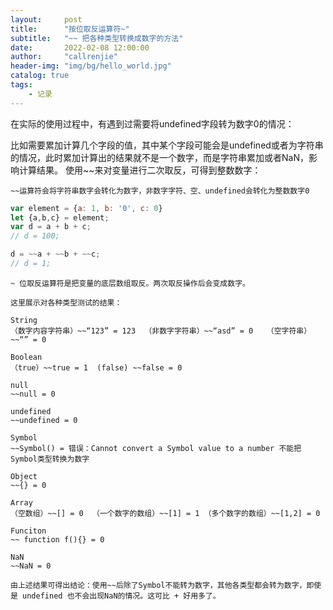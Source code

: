 ```yaml
---
layout:     post
title:      "按位取反运算符~"
subtitle:   "~~ 把各种类型转换成数字的方法"
date:       2022-02-08 12:00:00
author:     "callrenjie"
header-img: "img/bg/hello_world.jpg"
catalog: true
tags:
    - 记录
---
```


在实际的使用过程中，有遇到过需要将undefined字段转为数字0的情况：

比如需要累加计算几个字段的值，其中某个字段可能会是undefined或者为字符串的情况，此时累加计算出的结果就不是一个数字，而是字符串累加或者NaN，影响计算结果。
 使用~~来对变量进行二次取反，可得到整数数字：



```
~~运算符会将字符串数字会转化为数字，非数字字符、空、undefined会转化为整数数字0
```

```js
var element = {a: 1, b: '0', c: 0}
let {a,b,c} = element;
var d = a + b + c;
// d = 100;

d = ~~a + ~~b + ~~c;
// d = 1;
```



```
~ 位取反运算符是把变量的底层数组取反。两次取反操作后会变成数字。

这里展示对各种类型测试的结果：

String
（数字内容字符串）~~“123” = 123  （非数字字符串）~~“asd” = 0   （空字符串）~~“” = 0

Boolean
（true）~~true = 1  (false) ~~false = 0

null
~~null = 0

undefined
~~undefined = 0

Symbol
~~Symbol() = 错误：Cannot convert a Symbol value to a number 不能把Symbol类型转换为数字

Object
~~{} = 0

Array
（空数组）~~[] = 0  （一个数字的数组）~~[1] = 1 （多个数字的数组）~~[1,2] = 0

Funciton
~~ function f(){} = 0

NaN
~~NaN = 0

由上述结果可得出结论：使用~~后除了Symbol不能转为数字，其他各类型都会转为数字，即使是 undefined 也不会出现NaN的情况。这可比 + 好用多了。
```

